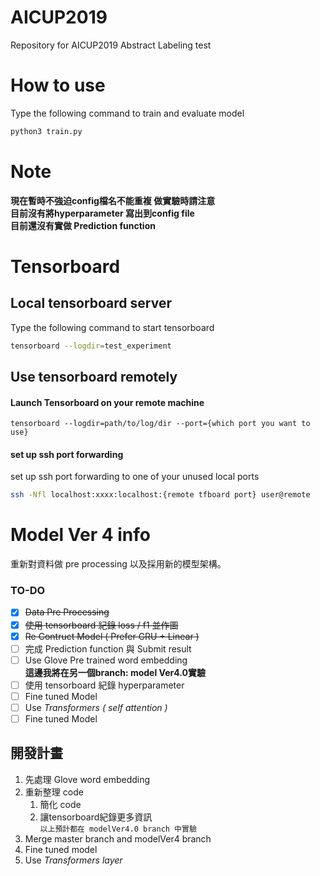 # AICUP2019
Repository for AICUP2019 Abstract Labeling test
# How to use
Type the following command to train and evaluate model
``` bash
python3 train.py
```
# Note
**現在暫時不強迫config檔名不能重複 做實驗時請注意**  
**目前沒有將hyperparameter 寫出到config file**  
**目前還沒有實做 Prediction function**

# Tensorboard
## Local tensorboard server
Type the following command to start tensorboard  
``` bash
tensorboard --logdir=test_experiment
```
## Use tensorboard remotely
#### Launch Tensorboard on your remote machine
```
tensorboard --logdir=path/to/log/dir --port={which port you want to use}
```
#### set up ssh port forwarding
set up ssh port forwarding to one of your unused local ports  
``` bash
ssh -Nfl localhost:xxxx:localhost:{remote tfboard port} user@remote
```
# Model Ver 4 info
重新對資料做 pre processing 以及採用新的模型架構。

### TO-DO
- [x] ~~Data Pre Processing~~
- [x] ~~使用 tensorboard 紀錄 loss / f1 並作圖~~
- [x] ~~Re Contruct Model ( Prefer GRU + Linear )~~
- [ ] 完成 Prediction function 與 Submit result
- [ ] Use Glove Pre trained word embedding  
        **這邊我將在另一個branch: model Ver4.0實驗**
- [ ] 使用 tensorboard 紀錄 hyperparameter
- [ ] Fine tuned Model
- [ ] Use *Transformers ( self attention )*
- [ ] Fine tuned Model  

## 開發計畫
1. 先處理 Glove word embedding
2. 重新整理 code
   1. 簡化 code
   2. 讓tensorboard紀錄更多資訊  
`以上預計都在 modelVer4.0 branch 中實驗`
3. Merge master branch and modelVer4 branch 
4. Fine tuned model
5. Use *Transformers layer* 